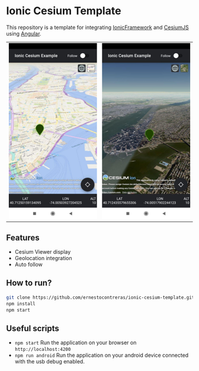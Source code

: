 # Ionic Cesium Template

This repository is a template for integrating [IonicFramework](https://ionicframework.com) and [CesiumJS](https://cesium.com/cesiumjs) using [Angular](https://angular.io/).

<table><tr><td><img src="doc/images/1.jpg"></td><td><img src="doc/images/2.jpg"></td></tr></table>


## Features
  - Cesium Viewer display
  - Geolocation integration
  - Auto follow

## How to run?
```bash
git clone https://github.com/ernestocontreras/ionic-cesium-template.git
npm install
npm start
```

## Useful scripts
  - ``npm start`` Run the application on your browser on ``http://localhost:4200``
  - ``npm run android`` Run the application on your android device connected with the usb debug enabled.
